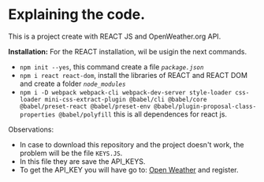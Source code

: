 # **Explaining the code.**

This is a project create with REACT JS and OpenWeather.org API.

**Installation:**
For the REACT installation, wil be usigin the next commands.
- `npm init --yes`, this command create a file *`package.json`*
- `npm i react react-dom`, install the libraries of REACT and REACT DOM and create a folder *`node_modules`*
- `npm i -D webpack webpack-cli webpack-dev-server style-loader css-loader mini-css-extract-plugin @babel/cli @babel/core @babel/preset-react @babel/preset-env @babel/plugin-proposal-class-properties @babel/polyfill` this is all dependences for react js.

Observations: 
- In case to download this repository and the project doesn't work, the problem will be the file `KEYS.JS`.
- In this file they are save the API_KEYS.
- To get the API_KEY you will have go to: [Open Weather](http://https://openweathermap.org/ "Open Weather") and register.
